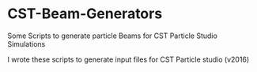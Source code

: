 # CST-Beam-Generators
Some Scripts to generate particle Beams for CST Particle Studio Simulations

I wrote these scripts to generate input files for CST Particle studio (v2016)
